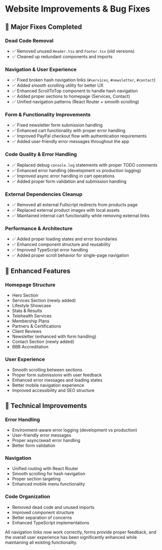 # Website Improvements & Bug Fixes

## 🎯 Major Fixes Completed

### Dead Code Removal
- ✅ Removed unused `Header.tsx` and `Footer.tsx` (old versions)
- ✅ Cleaned up redundant components and imports

### Navigation & User Experience
- ✅ Fixed broken hash navigation links (`#services`, `#newsletter`, `#contact`)
- ✅ Added smooth scrolling utility for better UX
- ✅ Enhanced ScrollToTop component to handle hash navigation
- ✅ Added proper sections to homepage (Services, Contact)
- ✅ Unified navigation patterns (React Router + smooth scrolling)

### Form & Functionality Improvements
- ✅ Fixed newsletter form submission handling
- ✅ Enhanced cart functionality with proper error handling
- ✅ Improved PayPal checkout flow with authentication requirements
- ✅ Added user-friendly error messages throughout the app

### Code Quality & Error Handling
- ✅ Replaced debug `console.log` statements with proper TODO comments
- ✅ Enhanced error handling (development vs production logging)
- ✅ Improved async error handling in cart operations  
- ✅ Added proper form validation and submission handling

### External Dependencies Cleanup
- ✅ Removed all external Fullscript redirects from products page
- ✅ Replaced external product images with local assets
- ✅ Maintained internal cart functionality while removing external links

### Performance & Architecture
- ✅ Added proper loading states and error boundaries
- ✅ Enhanced component structure and reusability
- ✅ Improved TypeScript error handling
- ✅ Added proper scroll behavior for single-page navigation

## 🚀 Enhanced Features

### Homepage Structure
- Hero Section
- Services Section (newly added)
- Lifestyle Showcase
- Stats & Results
- Telehealth Services
- Membership Plans
- Partners & Certifications
- Client Reviews
- Newsletter (enhanced with form handling)
- Contact Section (newly added)
- BBB Accreditation

### User Experience
- Smooth scrolling between sections
- Proper form submissions with user feedback
- Enhanced error messages and loading states
- Better mobile navigation experience
- Improved accessibility and SEO structure

## 🔧 Technical Improvements

### Error Handling
- Environment-aware error logging (development vs production)
- User-friendly error messages
- Proper async/await error handling
- Better form validation

### Navigation
- Unified routing with React Router
- Smooth scrolling for hash navigation
- Proper section targeting
- Enhanced mobile menu functionality

### Code Organization
- Removed dead code and unused imports
- Improved component structure
- Better separation of concerns
- Enhanced TypeScript implementations

All navigation links now work correctly, forms provide proper feedback, and the overall user experience has been significantly enhanced while maintaining all existing functionality.